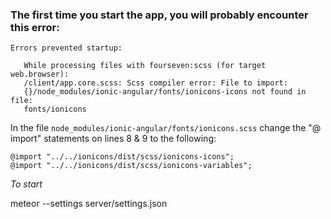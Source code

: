### The first time you start the app, you will probably encounter this error:

```
Errors prevented startup:

   While processing files with fourseven:scss (for target web.browser):
   /client/app.core.scss: Scss compiler error: File to import:
   {}/node_modules/ionic-angular/fonts/ionicons-icons not found in file:
   fonts/ionicons
```

In the file `node_modules/ionic-angular/fonts/ionicons.scss` change the "@ import" statements on  lines 8 & 9 to the following:

```
@import "../../ionicons/dist/scss/ionicons-icons";
@import "../../ionicons/dist/scss/ionicons-variables";
```

*To start*

meteor --settings server/settings.json
